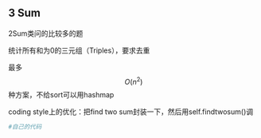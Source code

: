 ## 3 Sum

2Sum类问的比较多的题

统计所有和为0的三元组（Triples），要求去重

最多$$O(n^2)$$种方案，不给sort可以用hashmap

coding style上的优化：把find two sum封装一下，然后用self.findtwosum\(\)调



```py
#自己的代码

```



